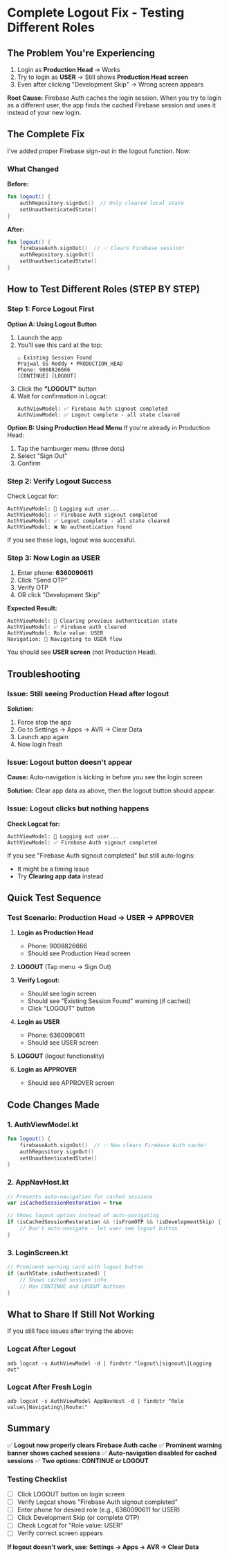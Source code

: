 # Complete Logout Fix - Testing Different Roles

## The Problem You're Experiencing

1. Login as **Production Head** → Works
2. Try to login as **USER** → Still shows **Production Head screen**
3. Even after clicking "Development Skip" → Wrong screen appears

**Root Cause:** Firebase Auth caches the login session. When you try to login as a different user, the app finds the cached Firebase session and uses it instead of your new login.

## The Complete Fix

I've added proper Firebase sign-out in the logout function. Now:

### What Changed

**Before:**
```kotlin
fun logout() {
    authRepository.signOut()  // Only cleared local state
    setUnauthenticatedState()
}
```

**After:**
```kotlin
fun logout() {
    firebaseAuth.signOut()  // ✅ Clears Firebase session!
    authRepository.signOut()
    setUnauthenticatedState()
}
```

## How to Test Different Roles (STEP BY STEP)

### Step 1: Force Logout First

**Option A: Using Logout Button**
1. Launch the app
2. You'll see this card at the top:
   ```
   ⚠️ Existing Session Found
   Prajwal SS Reddy • PRODUCTION_HEAD
   Phone: 9008826666
   [CONTINUE] [LOGOUT]
   ```
3. Click the **"LOGOUT"** button
4. Wait for confirmation in Logcat:
   ```
   AuthViewModel: ✅ Firebase Auth signout completed
   AuthViewModel: ✅ Logout complete - all state cleared
   ```

**Option B: Using Production Head Menu**
If you're already in Production Head:
1. Tap the hamburger menu (three dots)
2. Select "Sign Out"
3. Confirm

### Step 2: Verify Logout Success

Check Logcat for:
```
AuthViewModel: 🔄 Logging out user...
AuthViewModel: ✅ Firebase Auth signout completed
AuthViewModel: ✅ Logout complete - all state cleared
AuthViewModel: ❌ No authentication found
```

If you see these logs, logout was successful.

### Step 3: Now Login as USER

1. Enter phone: **6360090611**
2. Click "Send OTP"
3. Verify OTP
4. OR click "Development Skip"

**Expected Result:**
```
AuthViewModel: 🧹 Clearing previous authentication state
AuthViewModel: ✅ Firebase auth cleared
AuthViewModel: Role value: USER
Navigation: 🎯 Navigating to USER flow
```

You should see **USER screen** (not Production Head).

## Troubleshooting

### Issue: Still seeing Production Head after logout

**Solution:**
1. Force stop the app
2. Go to Settings → Apps → AVR → Clear Data
3. Launch app again
4. Now login fresh

### Issue: Logout button doesn't appear

**Cause:** Auto-navigation is kicking in before you see the login screen

**Solution:**
Clear app data as above, then the logout button should appear.

### Issue: Logout clicks but nothing happens

**Check Logcat for:**
```
AuthViewModel: 🔄 Logging out user...
AuthViewModel: ✅ Firebase Auth signout completed
```

If you see "Firebase Auth signout completed" but still auto-logins:
- It might be a timing issue
- Try **Clearing app data** instead

## Quick Test Sequence

### Test Scenario: Production Head → USER → APPROVER

1. **Login as Production Head**
   - Phone: 9008826666
   - Should see Production Head screen

2. **LOGOUT** (Tap menu → Sign Out)

3. **Verify Logout:**
   - Should see login screen
   - Should see "Existing Session Found" warning (if cached)
   - Click "LOGOUT" button

4. **Login as USER**
   - Phone: 6360090611
   - Should see USER screen

5. **LOGOUT** (logout functionality)

6. **Login as APPROVER**
   - Should see APPROVER screen

## Code Changes Made

### 1. AuthViewModel.kt
```kotlin
fun logout() {
    firebaseAuth.signOut()  // ✅ Now clears Firebase Auth cache!
    authRepository.signOut()
    setUnauthenticatedState()
}
```

### 2. AppNavHost.kt
```kotlin
// Prevents auto-navigation for cached sessions
var isCachedSessionRestoration = true

// Shows logout option instead of auto-navigating
if (isCachedSessionRestoration && !isFromOTP && !isDevelopmentSkip) {
    // Don't auto-navigate - let user see logout button
}
```

### 3. LoginScreen.kt
```kotlin
// Prominent warning card with logout button
if (authState.isAuthenticated) {
    // Shows cached session info
    // Has CONTINUE and LOGOUT buttons
}
```

## What to Share If Still Not Working

If you still face issues after trying the above:

### Logcat After Logout
```
adb logcat -s AuthViewModel -d | findstr "logout\|signout\|Logging out"
```

### Logcat After Fresh Login
```
adb logcat -s AuthViewModel AppNavHost -d | findstr "Role value\|Navigating\|Route:"
```

## Summary

✅ **Logout now properly clears Firebase Auth cache**
✅ **Prominent warning banner shows cached sessions**
✅ **Auto-navigation disabled for cached sessions**
✅ **Two options: CONTINUE or LOGOUT**

### Testing Checklist

- [ ] Click LOGOUT button on login screen
- [ ] Verify Logcat shows "Firebase Auth signout completed"
- [ ] Enter phone for desired role (e.g., 6360090611 for USER)
- [ ] Click Development Skip (or complete OTP)
- [ ] Check Logcat for "Role value: USER"
- [ ] Verify correct screen appears

**If logout doesn't work, use: Settings → Apps → AVR → Clear Data**


